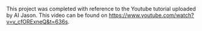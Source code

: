 This project was completed with reference to the Youtube tutorial uploaded by AI Jason. This video can be found on https://www.youtube.com/watch?v=v_cfORExneQ&t=636s. 
